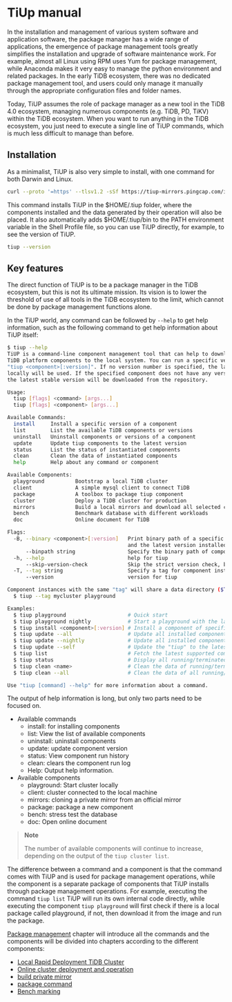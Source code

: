 # TiUp manual

In the installation and management of various system software and application software, the package manager has a wide range of applications, the emergence of package management tools greatly simplifies the installation and upgrade of software maintenance work. For example, almost all Linux using RPM uses Yum for package management, while Anaconda makes it very easy to manage the python environment and related packages. In the early TiDB ecosystem, there was no dedicated package management tool, and users could only manage it manually through the appropriate configuration files and folder names.

Today, TiUP assumes the role of package manager as a new tool in the TiDB 4.0 ecosystem, managing numerous components (e.g. TiDB, PD, TiKV) within the TiDB ecosystem. When you want to run anything in the TiDB ecosystem, you just need to execute a single line of TiUP commands, which is much less difficult to manage than before.

## Installation

As a minimalist, TiUP is also very simple to install, with one command for both Darwin and Linux.

```bash
curl --proto '=https' --tlsv1.2 -sSf https://tiup-mirrors.pingcap.com/install.sh | sh
```

This command installs TiUP in the $HOME/.tiup folder, where the components installed and the data generated by their operation will also be placed. It also automatically adds $HOME/.tiup/bin to the PATH environment variable in the Shell Profile file, so you can use TiUP directly, for example, to see the version of TiUP.

```bash
tiup --version
```

## Key features

The direct function of TiUP is to be a package manager in the TiDB ecosystem, but this is not its ultimate mission. Its vision is to lower the threshold of use of all tools in the TiDB ecosystem to the limit, which cannot be done by package management functions alone.

In the TiUP world, any command can be followed by `--help` to get help information, such as the following command to get help information about TiUP itself:

```bash
$ tiup --help
TiUP is a command-line component management tool that can help to download and install
TiDB platform components to the local system. You can run a specific version of a component via
"tiup <component>[:version]". If no version number is specified, the latest version installed
locally will be used. If the specified component does not have any version installed locally,
the latest stable version will be downloaded from the repository.

Usage:
  tiup [flags] <command> [args...]
  tiup [flags] <component> [args...]

Available Commands:
  install     Install a specific version of a component
  list        List the available TiDB components or versions
  uninstall   Uninstall components or versions of a component
  update      Update tiup components to the latest version
  status      List the status of instantiated components
  clean       Clean the data of instantiated components
  help        Help about any command or component

Available Components:
  playground          Bootstrap a local TiDB cluster
  client              A simple mysql client to connect TiDB
  package             A toolbox to package tiup component
  cluster             Deploy a TiDB cluster for production
  mirrors             Build a local mirrors and download all selected components
  bench               Benchmark database with different workloads
  doc                 Online document for TiDB

Flags:
  -B, --binary <component>[:version]   Print binary path of a specific version of a component <component>[:version]
                                       and the latest version installed will be selected if no version specified
      --binpath string                 Specify the binary path of component instance
  -h, --help                           help for tiup
      --skip-version-check             Skip the strict version check, by default a version must be a valid SemVer string
  -T, --tag string                     Specify a tag for component instance
      --version                        version for tiup

Component instances with the same "tag" will share a data directory ($TIUP_HOME/data/$tag):
  $ tiup --tag mycluster playground

Examples:
  $ tiup playground                    # Quick start
  $ tiup playground nightly            # Start a playground with the latest nightly version
  $ tiup install <component>[:version] # Install a component of specific version
  $ tiup update --all                  # Update all installed components to the latest version
  $ tiup update --nightly              # Update all installed components to the nightly version
  $ tiup update --self                 # Update the "tiup" to the latest version
  $ tiup list                          # Fetch the latest supported components list
  $ tiup status                        # Display all running/terminated instances
  $ tiup clean <name>                  # Clean the data of running/terminated instance (Kill process if it's running)
  $ tiup clean --all                   # Clean the data of all running/terminated instances

Use "tiup [command] --help" for more information about a command.
```

The output of help information is long, but only two parts need to be focused on.
- Available commands
  - install: for installing components
  - list: View the list of available components
  - uninstall: uninstall components
  - update: update component version
  - status: View component run history
  - clean: clears the component run log
  - Help: Output help information.
- Available components
  - playground: Start cluster locally
  - client: cluster connected to the local machine
  - mirrors: cloning a private mirror from an official mirror
  - package: package a new component
  - bench: stress test the database
  - doc: Open online document

> **Note**
>
> The number of available components will continue to increase, depending on the output of the `tiup cluster list`.

The difference between a command and a component is that the command comes with TiUP and is used for package management operations, while the component is a separate package of components that TiUP installs through package management operations. For example, executing the command `tiup list` TiUP will run its own internal code directly, while executing the component `tiup playground` will first check if there is a local package called playground, if not, then download it from the image and run the package.

[Package management](./package-manage.md) chapter will introduce all the commands and the components will be divided into chapters according to the different components:
- [Local Rapid Deployment TiDB Cluster](./playground.md)
- [Online cluster deployment and operation](./cluster.md)
- [build private mirror](./mirrors.md)
- [package command](./package.md)
- [Bench marking](./bench.md)
